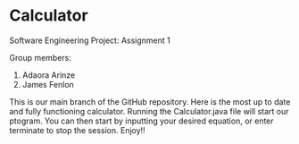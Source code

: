 # Calculator
Software Engineering Project: Assignment 1

Group members:
1. Adaora Arinze
2. James Fenlon

This is our main branch of the GitHub repository. Here is the most up to date and fully functioning calculator.
Running the Calculator.java file will start our ptogram. You can then start by inputting your desired equation, or enter terminate to stop the session.
Enjoy!!
